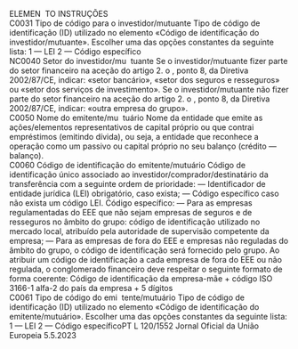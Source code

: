  
ELEMEN ­
TO  INSTRUÇÕES  
C0031  Tipo de código para o 
investidor/mutuante  Tipo de código de identificação (ID) utilizado no elemento «Código de identificação do 
investidor/mutuante». Escolher uma das opções constantes da seguinte lista: 
1 — LEI 
2 — Código específico  
NC0040  Setor do investidor/mu ­
tuante  Se o investidor/mutuante fizer parte do setor financeiro na aceção do artigo 2.  o , ponto 8, da 
Diretiva 2002/87/CE, indicar: «setor bancário», «setor dos seguros e resseguros» ou «setor dos 
serviços de investimento». 
Se o investidor/mutuante não fizer parte do setor financeiro na aceção do artigo 2.  o , ponto 
8, da Diretiva 2002/87/CE, indicar: «outra empresa do grupo».  
C0050  Nome do emitente/mu ­
tuário  Nome da entidade que emite as ações/elementos representativos de capital próprio ou que 
contrai empréstimos (emitindo dívida), ou seja, a entidade que reconhece a operação como 
um passivo ou capital próprio no seu balanço (crédito — balanço).  
C0060  Código de identificação 
do emitente/mutuário  Código de identificação único associado ao investidor/comprador/destinatário da transferência 
com a seguinte ordem de prioridade: 
— Identificador de entidade jurídica (LEI) obrigatório, caso exista; 
— Código específico caso não exista um código LEI. 
Código específico: 
— Para as empresas regulamentadas do EEE que não sejam empresas de seguros e de 
resseguros no âmbito do grupo: código de identificação utilizado no mercado local, 
atribuído pela autoridade de supervisão competente da empresa; 
— Para as empresas de fora do EEE e empresas não reguladas do âmbito do grupo, o código 
de identificação será fornecido pelo grupo. 
Ao atribuir um código de identificação a cada empresa de fora do EEE ou não regulada, o 
conglomerado financeiro deve respeitar o seguinte formato de forma coerente: Código de 
identificação da empresa-mãe + código ISO 3166-1 alfa-2 do país da empresa + 5 dígitos  
C0061  Tipo de código do emi ­
tente/mutuário  Tipo de código de identificação (ID) utilizado no elemento «Código de identificação do 
emitente/mutuário». Escolher uma das opções constantes da seguinte lista: 
1 — LEI 
2 — Código específicoPT  L 120/1552 Jornal Oficial da União Europeia 5.5.2023